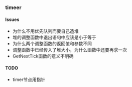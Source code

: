 ### timeer
#### Issues
- 为什么不用优先队列而要自己造堆
- 堆的调整函数中退出语句中应该是小于等于
- 为什么两个调整函数的返回值和参数不同
- 调整函数中已经传入了堆大小，为什么函数中还要再求一次
- GetNextTick函数的意义不明确

#### TODO
- timer节点用指针